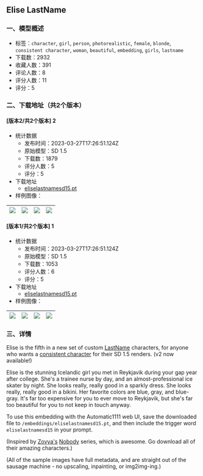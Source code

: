 ## Elise LastName
### 一、模型概述

- 标签：`character`, `girl`, `person`, `photorealistic`, `female`, `blonde`, `consistent character`, `woman`, `beautiful`, `embedding`, `girls`, `lastname`
- 下载数：2932
- 收藏人数：391
- 评论人数：8
- 评分人数：11
- 评分：5

### 二、下载地址（共2个版本）

#### [版本2/共2个版本] 2

- 统计数据
  - 发布时间：2023-03-27T17:26:51.124Z
  - 原始模型：SD 1.5
  - 下载数：1879
  - 评分人数：5
  - 评分：5
- 下载地址
  - [eliselastnamesd15.pt](https://civitai.com/api/download/models/30166)
- 样例图像：

| <img src="https://image.civitai.com/xG1nkqKTMzGDvpLrqFT7WA/60b6c09a-7509-4443-b4c3-9a5b19cf9f00/width=450/342291.jpeg" /> | <img src="https://image.civitai.com/xG1nkqKTMzGDvpLrqFT7WA/2a283f00-cce1-4bdd-d76a-b29e8021fe00/width=450/342290.jpeg" /> | <img src="https://image.civitai.com/xG1nkqKTMzGDvpLrqFT7WA/c9171fc6-cefb-49e1-d8a6-3616a1a39200/width=450/342505.jpeg" /> | <img src="https://image.civitai.com/xG1nkqKTMzGDvpLrqFT7WA/2023f856-6d5f-4283-3a6c-78c228d99900/width=450/342289.jpeg" /> |
| ---- | ---- | ---- | ---- |

#### [版本1/共2个版本] 1

- 统计数据
  - 发布时间：2023-03-27T17:26:51.124Z
  - 原始模型：SD 1.5
  - 下载数：1053
  - 评分人数：6
  - 评分：5
- 下载地址
  - [eliselastnamesd15.pt](https://civitai.com/api/download/models/25946)
- 样例图像：

| <img src="https://image.civitai.com/xG1nkqKTMzGDvpLrqFT7WA/6004e062-37e1-4660-d53f-4321b46c5f00/width=450/285404.jpeg" /> | <img src="https://image.civitai.com/xG1nkqKTMzGDvpLrqFT7WA/32bb4b78-402f-4660-1515-320f60ff9500/width=450/285423.jpeg" /> | <img src="https://image.civitai.com/xG1nkqKTMzGDvpLrqFT7WA/d81b2e00-c9ef-4d7f-0cde-51c507025e00/width=450/285412.jpeg" /> | <img src="https://image.civitai.com/xG1nkqKTMzGDvpLrqFT7WA/03d56f7e-df8b-4119-3698-4615028c3600/width=450/285420.jpeg" /> |
| ---- | ---- | ---- | ---- |


### 三、详情
<p>Elise is the fifth in a new set of custom <a target="_blank" rel="ugc" href="https://civitai.com/tag/lastname">LastName</a> characters, for anyone who wants a <a target="_blank" rel="ugc" href="https://civitai.com/tag/consistent%20character">consistent character</a> for their SD 1.5 renders. (v2 now available!)</p><p>Elise is the stunning Icelandic girl you met in Reykjavik during your gap year after college. She's a trainee nurse by day, and an almost-professional ice skater by night. She looks really, really good in a sparkly dress. She looks really, really good in a bikini. Her favorite colors are blue, gray, and blue-gray. It's far too expensive for you to ever move to Reykjavik, but she's far too beautiful for you to not keep in touch anyway.</p><p>To use this embedding with the Automatic1111 web UI, save the downloaded file to <code>/embeddings/eliselastnamesd15.pt</code>, and then include the trigger word <code>eliselastnamesd15</code> in your prompt.</p><p>(Inspired by <a target="_blank" rel="ugc" href="https://civitai.com/user/Zovya">Zovya's</a> <a target="_blank" rel="ugc" href="https://civitai.com/tag/nobody">Nobody</a> series, which is awesome. Go download all of their amazing characters.)</p><p>(All of the sample images have full metadata, and are straight out of the sausage machine - no upscaling, inpainting, or img2img-ing.)</p>